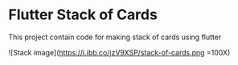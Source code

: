 # Flutter Stack of Cards

This project contain code for making stack of cards using flutter

![Stack image](https://i.ibb.co/jzV9XSP/stack-of-cards.png =100X)
